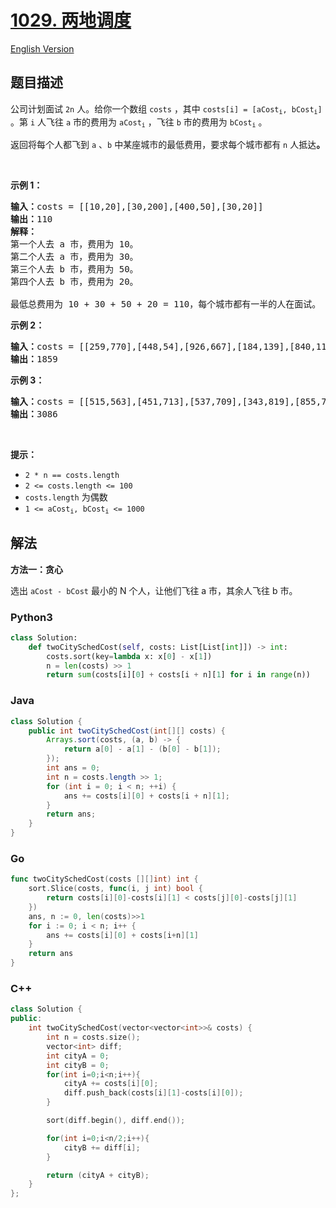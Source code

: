 # [1029. 两地调度](https://leetcode-cn.com/problems/two-city-scheduling)

[English Version](/solution/1000-1099/1029.Two%20City%20Scheduling/README_EN.md)

## 题目描述

<!-- 这里写题目描述 -->

<p>公司计划面试 <code>2n</code> 人。给你一个数组 <code>costs</code> ，其中 <code>costs[i] = [aCost<sub>i</sub>, bCost<sub>i</sub>]</code> 。第 <code>i</code> 人飞往 <code>a</code> 市的费用为 <code>aCost<sub>i</sub></code> ，飞往 <code>b</code> 市的费用为 <code>bCost<sub>i</sub></code> 。</p>

<p>返回将每个人都飞到 <code>a</code> 、<code>b</code> 中某座城市的最低费用，要求每个城市都有 <code>n</code> 人抵达<strong>。</strong></p>

<p> </p>

<p><strong>示例 1：</strong></p>

<pre>
<strong>输入：</strong>costs = [[10,20],[30,200],[400,50],[30,20]]
<strong>输出：</strong>110
<strong>解释：</strong>
第一个人去 a 市，费用为 10。
第二个人去 a 市，费用为 30。
第三个人去 b 市，费用为 50。
第四个人去 b 市，费用为 20。

最低总费用为 10 + 30 + 50 + 20 = 110，每个城市都有一半的人在面试。
</pre>

<p><strong>示例 2：</strong></p>

<pre>
<strong>输入：</strong>costs = [[259,770],[448,54],[926,667],[184,139],[840,118],[577,469]]
<strong>输出：</strong>1859
</pre>

<p><strong>示例 3：</strong></p>

<pre>
<strong>输入：</strong>costs = [[515,563],[451,713],[537,709],[343,819],[855,779],[457,60],[650,359],[631,42]]
<strong>输出：</strong>3086
</pre>

<p> </p>

<p><strong>提示：</strong></p>

<ul>
	<li><code>2 * n == costs.length</code></li>
	<li><code>2 <= costs.length <= 100</code></li>
	<li><code>costs.length</code> 为偶数</li>
	<li><code>1 <= aCost<sub>i</sub>, bCost<sub>i</sub> <= 1000</code></li>
</ul>

## 解法

<!-- 这里可写通用的实现逻辑 -->

**方法一：贪心**

选出 `aCost - bCost` 最小的 N 个人，让他们飞往 a 市，其余人飞往 b 市。

<!-- tabs:start -->

### **Python3**

<!-- 这里可写当前语言的特殊实现逻辑 -->

```python
class Solution:
    def twoCitySchedCost(self, costs: List[List[int]]) -> int:
        costs.sort(key=lambda x: x[0] - x[1])
        n = len(costs) >> 1
        return sum(costs[i][0] + costs[i + n][1] for i in range(n))
```

### **Java**

<!-- 这里可写当前语言的特殊实现逻辑 -->

```java
class Solution {
    public int twoCitySchedCost(int[][] costs) {
        Arrays.sort(costs, (a, b) -> {
            return a[0] - a[1] - (b[0] - b[1]);
        });
        int ans = 0;
        int n = costs.length >> 1;
        for (int i = 0; i < n; ++i) {
            ans += costs[i][0] + costs[i + n][1];
        }
        return ans;
    }
}
```

### **Go**

```go
func twoCitySchedCost(costs [][]int) int {
	sort.Slice(costs, func(i, j int) bool {
		return costs[i][0]-costs[i][1] < costs[j][0]-costs[j][1]
	})
	ans, n := 0, len(costs)>>1
	for i := 0; i < n; i++ {
		ans += costs[i][0] + costs[i+n][1]
	}
	return ans
}
```

### **C++**

```cpp
class Solution {
public:
    int twoCitySchedCost(vector<vector<int>>& costs) {
        int n = costs.size();
        vector<int> diff;
        int cityA = 0;
        int cityB = 0;
        for(int i=0;i<n;i++){
            cityA += costs[i][0];
            diff.push_back(costs[i][1]-costs[i][0]);
        }

        sort(diff.begin(), diff.end());

        for(int i=0;i<n/2;i++){
            cityB += diff[i];
        }

        return (cityA + cityB);
    }
};
```

<!-- tabs:end -->
